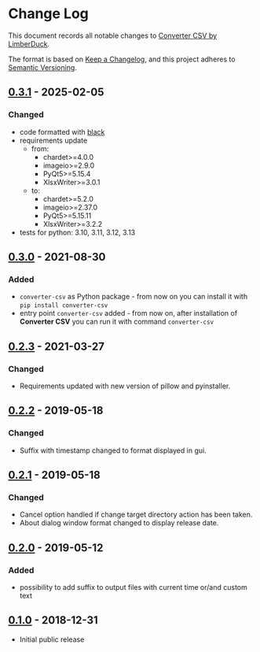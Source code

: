 # Change Log

This document records all notable changes to [Converter CSV by LimberDuck][1].

The format is based on [Keep a Changelog](https://keepachangelog.com/en/1.0.0/),
and this project adheres to [Semantic Versioning](https://semver.org/spec/v2.0.0.html).

## [0.3.1] - 2025-02-05

### Changed

- code formatted with [black](https://black.readthedocs.io)
- requirements update
  - from:
    - chardet>=4.0.0
    - imageio>=2.9.0
    - PyQt5>=5.15.4
    - XlsxWriter>=3.0.1
  - to:
    - chardet>=5.2.0
    - imageio>=2.37.0
    - PyQt5>=5.15.11
    - XlsxWriter>=3.2.2
- tests for python: 3.10, 3.11, 3.12, 3.13

## [0.3.0] - 2021-08-30

### Added

- `converter-csv` as Python package - from now on you can install it with `pip install converter-csv`
- entry point `converter-csv` added - from now on, after installation of **Converter CSV** you can run it with command `converter-csv`


## [0.2.3] - 2021-03-27

### Changed

- Requirements updated with new version of pillow and pyinstaller.

## [0.2.2] - 2019-05-18

### Changed

- Suffix with timestamp changed to format displayed in gui.

## [0.2.1] - 2019-05-18

### Changed

- Cancel option handled if change target directory action has been taken.
- About dialog window format changed to display release date.


## [0.2.0] - 2019-05-12

### Added

- possibility to add suffix to output files with current time or/and custom text

## [0.1.0] - 2018-12-31

- Initial public release

[0.3.1]: https://github.com/LimberDuck/converter-csv/compare/v0.3.0...v0.3.1
[0.3.0]: https://github.com/LimberDuck/converter-csv/compare/v0.2.3...v0.3.0
[0.2.3]: https://github.com/LimberDuck/converter-csv/compare/v0.2.2...v0.2.3
[0.2.2]: https://github.com/LimberDuck/converter-csv/compare/v0.2.1...v0.2.2
[0.2.1]: https://github.com/LimberDuck/converter-csv/compare/v0.2.0...v0.2.1
[0.2.0]: https://github.com/LimberDuck/converter-csv/compare/v0.1.0...v0.2.0
[0.1.0]: https://github.com/LimberDuck/converter-csv/releases/tag/v0.1.0

[1]: https://github.com/LimberDuck/converter-csv